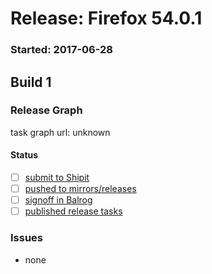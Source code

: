 # Release: Firefox 54.0.1

### Started: 2017-06-28

## Build 1

### Release Graph
task graph url: unknown

#### Status
- [ ] [submit to Shipit](https://wiki.mozilla.org/Release:Release_Automation_on_Mercurial:Starting_a_Release#Submit_to_Ship_It)
- [ ] [pushed to mirrors/releases](../how-tos/relpro.md#2-push-to-releases-dir-mirrors)
- [ ] [signoff in Balrog](../how-tos/relpro.md#3-signoffs)
- [ ] [published release tasks](../how-tos/relpro.md#4-publish-release)

### Issues
- none


